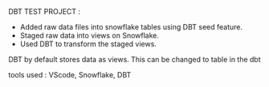 DBT TEST PROJECT :

- Added raw data files into snowflake tables using DBT seed feature.
- Staged raw data into views on Snowflake.
- Used DBT to transform the staged views.

DBT by default stores data as views. This can be changed to table in the dbt

tools used : VScode, Snowflake, DBT

